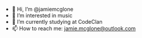 - 👋 Hi, I’m @jamiemcglone
- 👀 I’m interested in music
- 🌱 I’m currently studying at CodeClan
- 📫 How to reach me: jamie.mcglone@outlook.com

<!---
jamiemcglone/jamiemcglone is a ✨ special ✨ repository because its `README.md` (this file) appears on your GitHub profile.
You can click the Preview link to take a look at your changes.
--->
